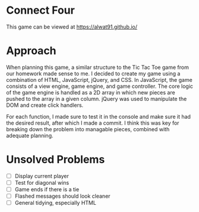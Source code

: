 # Connect Four
This game can be viewed at https://alwat91.github.io/
# Approach
When planning this game, a similar structure to the Tic Tac Toe game from our homework made sense to me. I decided to create my game using a combination of HTML, JavaScript, jQuery, and CSS. In JavaScript, the game consists of a view engine, game engine, and game controller. The core logic of the game engine is handled as a 2D array in which new pieces are pushed to the array in a given column. jQuery was used to manipulate the DOM and create click handlers.

For each function, I made sure to test it in the console and make sure it had the desired result, after which I made a commit. I think this was key for breaking down the problem into managable pieces, combined with adequate planning.

# Unsolved Problems
- [ ] Display current player
- [ ] Test for diagonal wins
- [ ] Game ends if there is a tie
- [ ] Flashed messages should look cleaner
- [ ] General tidying, especially HTML
